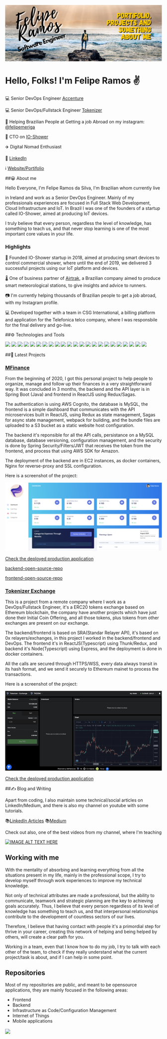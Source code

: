 ![background](./background.png)



# Hello, Folks! I'm Felipe Ramos ✌️

💻 Senior DevOps Engineer [Accenture](https://www.accenture.com/us-en) 

💻 Senior DevOps/Fullstack Engineer [Tokenizer](https://tokenizer.cc/)

🚀 Helping Brazilian People at Getting a job Abroad on my instagram: [@felipemeriga](https://www.instagram.com/felipemeriga/)

👨 CTO on [IO-Shower](https://merigadon2.wixsite.com/meusite)

✈️ Digital Nomad Enthusiast

💬 [LinkedIn](https://www.linkedin.com/in/felipersil/) 

ℹ️ [Website/Portifolio](https:/felipesilvaengineer.com) 


##😀 About me

Hello Everyone, I'm Felipe Ramos da Silva, I'm Brazilian whom currently live 

in Ireland and work as a Senior DevOps Engineer. Mainly of my professionals experiences are focused in Full Stack Web Development, Cloud Infrastructure and IoT. In Brazil I was one of the founders of a startup called IO-Shower, aimed at producing IoT devices.

I truly believe that every person, regardless the level of knowledge, has something to teach us, and that never stop learning is one of the most important core values in your life.

### Highlights

🚿 Founded IO-Shower startup in 2018, aimed at producing smart devices to control commercial shower, where
until the end of 2019, we delivered 3 successful projects using our IoT platform and devices.

🌡️ One of business partner of [Airtrak](https://www.airtrak.com.br/), a Brazilian company aimed to produce
smart meteorological stations, to give insights and advice to runners.

📷 I'm currently helping thousands of Brazilian people to get a job abroad, with my Instagram profile.

💻 Developed together with a team in CSG International, a billing platform and application for the Telefonica telco
company, where I was responsbile for the final delivery and go-live. 

##⚙️ Technologies and Tools

![](https://img.shields.io/badge/OS-Linux-informational?style=flat&logo=linux&logoColor=white&color=2bbc8a)
![](https://img.shields.io/badge/Code-Java-informational?style=flat&logo=java&logoColor=white&color=2bbc8a)
![](https://img.shields.io/badge/Code-Python-informational?style=flat&logo=python&logoColor=white&color=2bbc8a)
![](https://img.shields.io/badge/Code-Javascript-informational?style=flat&logo=javascript&logoColor=white&color=2bbc8a)
![](https://img.shields.io/badge/Code-Golang-informational?style=flat&logo=go&logoColor=white&color=2bbc8a)
![](https://img.shields.io/badge/Code-Spring-informational?style=flat&logo=spring&logoColor=white&color=2bbc8a)
![](https://img.shields.io/badge/Code-React-informational?style=flat&logo=react&logoColor=white&color=2bbc8a)
![](https://img.shields.io/badge/Code-Angular-informational?style=flat&logo=angular&logoColor=white&color=2bbc8a)
![](https://img.shields.io/badge/Code-Android-informational?style=flat&logo=android&logoColor=white&color=2bbc8a)
![](https://img.shields.io/badge/Code-SQL-informational?style=flat&logo=sql&logoColor=white&color=2bbc8a)
![](https://img.shields.io/badge/Shell-Bash-informational?style=flat&logo=bash&logoColor=white&color=2bbc8a)
![](https://img.shields.io/badge/Tools-Docker-informational?style=flat&logo=docker&logoColor=white&color=2bbc8a)
![](https://img.shields.io/badge/Tools-Kubernetes-informational?style=flat&logo=Kubernetes&logoColor=white&color=2bbc8a)
![](https://img.shields.io/badge/Tools-Nginx-informational?style=flat&logo=nginx&logoColor=white&color=2bbc8a)
![](https://img.shields.io/badge/Tools-Jenkins-informational?style=flat&logo=jenkins&logoColor=white&color=2bbc8a)
![](https://img.shields.io/badge/Code-Terraform-informational?style=flat&logo=terraform&logoColor=white&color=2bbc8a)
![](https://img.shields.io/badge/Code-Puppet-informational?style=flat&logo=puppet&logoColor=white&color=2bbc8a)
![](https://img.shields.io/badge/Code-Ansible-informational?style=flat&logo=ansible&logoColor=white&color=2bbc8a)
![](https://img.shields.io/badge/Code-Chef-informational?style=flat&logo=chef&logoColor=white&color=2bbc8a)
![](https://img.shields.io/badge/Tools-Consul-informational?style=flat&logo=consul&logoColor=white&color=2bbc8a)
![](https://img.shields.io/badge/Cloud-AWS-informational?style=flat&logo=aws&logoColor=white&color=2bbc8a)
![](https://img.shields.io/badge/Cloud-GCP-informational?style=flat&logo=gcp&logoColor=white&color=2bbc8a)
![](https://img.shields.io/badge/Cloud-Azure-informational?style=flat&logo=Azure&logoColor=white&color=2bbc8a)

##🚧 Latest Projects

### [MFinance](https://mfinance.me)

From the beginning of 2020, I got this personal project to help people to organize, manage and follow up their finances
in a very straightforward way. It was concluded in 3 months, the backend and the API layer is in Spring Boot (Java)
and frontend in ReactJS using Redux/Sagas.

The authentication is using AWS Cognito, the database is MySQL, the frontend is a simple dashboard that communicates 
with the API microservices built in ReactJS, using Redux as state management, Sagas for async state management, webpack for building, and the bundle
files are uploaded to a S3 bucket as a static website host configuration.

The backend it's reponsible for all the API calls, persistance on a MySQL database, database versioning, configuration 
management, and the security is done by Spring Security/Filters/JWT that receives the token from the frontend, and
process that using AWS SDK for Amazon.


The deployment of the backend are in EC2 instances, as docker containers, Nginx for reverse-proxy and 
SSL configuration.

Here is a screenshot of the project:

![background](./mfinance.png)

[Check the deployed production application](https://mfinance.me)

[backend-open-source-repo](https://github.com/felipemeriga/MFinance)

[frontend-open-source-repo](https://github.com/felipemeriga/MFinances-UI)

### [Tokenizer Exchange](https://exchange.tokenizer.cc)

This is a project from a remote company where I work as a DevOps/Fullstack Engineer, it's a ERC20 tokens exchange
based on Ethereum blockchain, the company have another projects which have just done their Initial Coin Offering, and
all those tokens, plus tokens from other exchanges are present on  our exchange.

The backend/frontend is based on SRA(Standar Relayer API), it's based on 0x relayers/exchanges, in this project I worked
in the backend/frontend and DevOps. The frontend it's in ReactJS(Typescript) using Thunk/Redux, and backend it's Node(Typescript)
using Express, and the deployment is done in docker containers.

All the calls are secured through HTTPS/WSS, every data always transit in its hash format, and we send it securely 
to Ethereum mainet to process the transactions.

Here is a screenshot of the project:

![background](./exchange.png)

[Check the deployed production application](https://exchange.tokenizer.cc)

##✍️ Blog and Writing 

Apart from coding, I also maintain some technical/social articles on LinkedIn/Medium, and there is 
also my channel on youtube with some tutorials.

📚[LinkedIn Articles]()
📚[Medium]()

Check out also, one of the best videos from my channel, where I'm teaching 

[![IMAGE ALT TEXT HERE](http://img.youtube.com/vi/LNVRzr4oDW0/0.jpg)](http://www.youtube.com/watch?v=LNVRzr4oDW0)

## Working with me

With the mentality of absorbing and learning everything from all the situations present in my life, mainly in the
 professional scope, I try to develop myself through work experiences to improve my technical knowledge.

Not only of technical attributes are made a professional, but the ability to communicate, teamwork and strategic planning are the key to achieving goals accurately. Thus, I believe that every person regardless of its level of knowledge has something to teach us, and that interpersonal relationships contribute to the development of countless sectors of our lives.

Therefore, I believe that having contact with people it's a primordial step for thrive in your
career, creating this network of helping and being helped by others, will create a clear path for you.

Working in a team, even that I know how to do my job, I try to talk with each other of the team, to check
if they really understand what the current project/task is about, and if I can help in some point.


## Repositories

Most of my repositories are public, and meant to be opensource applications, they are mainly focused in the following areas:
- Frontend
- Backend
- Infrastructure as Code/Configuration Management
- Internet of Things
- Mobile applications

<img align="center" src="https://github-readme-stats.vercel.app/api/top-langs/?username=felipemeriga&theme=dark" />


